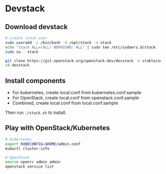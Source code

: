 # Devstack

## Download devstack

```sh
# create stack user
sudo useradd -s /bin/bash -d /opt/stack -m stack
echo "stack ALL=(ALL) NOPASSWD: ALL" | sudo tee /etc/sudoers.d/stack
sudo su - stack

git clone https://git.openstack.org/openstack-dev/devstack -b stable/ocata
cd devstack
```

## Install components

- For kubernetes, create local.conf from kubernetes.conf.sample
- For OpenStack, create local.conf from openstack.conf.sample
- Combined, create local.conf from local.conf.sample

Then run `./stack.sh` to install.

## Play with OpenStack/Kubernetes

```sh
# Kubernetes
export KUBECONFIG=$HOME/admin.conf
kubectl cluster-info

# OpenStack
source openrc admin admin
openstack service list
```
